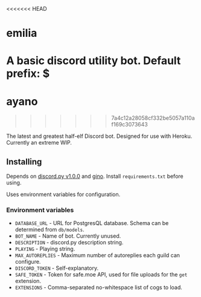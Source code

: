 <<<<<<< HEAD
# emilia
A basic discord utility bot. Default prefix: **$**
=======
# ayano
>>>>>>> 7a4c12a28058cf332be5057a110af169c3073643

The latest and greatest half-elf Discord bot. Designed for use with Heroku. Currently an extreme WIP.

## Installing

Depends on [discord.py v1.0.0](https://github.com/Rapptz/discord.py) and [gino](https://github.com/fantix/gino). Install `requirements.txt` before using.

Uses environment variables for configuration.

### Environment variables

- `DATABASE_URL` -  URL for PostgresQL database. Schema can be determined from `db/models`.
- `BOT_NAME` - Name of bot. Currently unused.
- `DESCRIPTION` - discord.py description string.
- `PLAYING` - Playing string.
- `MAX_AUTOREPLIES` - Maximum number of autoreplies each guild can configure.
- `DISCORD_TOKEN` - Self-explanatory.
- `SAFE_TOKEN` - Token for safe.moe API, used for file uploads for the `get` extension.
- `EXTENSIONS` - Comma-separated no-whitespace list of cogs to load.
